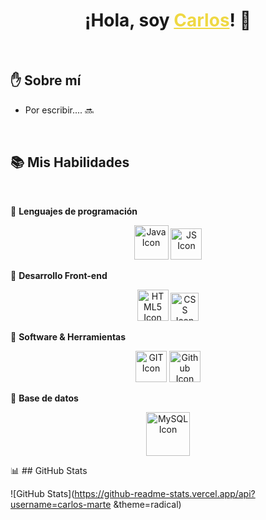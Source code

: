 <h1 align="center">¡Hola, soy <a href="#" target="_blank" style="color: #EFD843">Carlos</a>! 👋</h1>

<br>

## :raised_hand: Sobre mí

* Por escribir.... 🔜

<br>

## :books: Mis Habilidades
<br>

:pushpin: **Lenguajes de programación**

<p align="center"> 
    <!-- JAVA ICON -->
    <img src="https://img.icons8.com/color/2x/java-coffee-cup-logo.png" width="55px" title="Java" alt="Java Icon">
    <!-- JS ICON -->
    <img src="https://img.icons8.com/color/344/javascript--v1.png" width="50px" title="Javascript" alt="JS Icon"> 
</p>

:pushpin: **Desarrollo Front-end**

<p align="center"> 
    <!-- HTML ICON -->
    <img src="https://www.freepnglogos.com/uploads/html5-logo-png/html5-logo-html-logo-0.png" width="50px" title="HTML5" alt="HTML5 Icon">
    <!-- CSS3 ICON -->
    <img src="https://www.freepnglogos.com/uploads/html5-logo-png/html5-logo-opencode-css-8.png" width="45px" title="CSS3" alt="CSS Icon">
</p>

:pushpin: **Software & Herramientas**

<p align="center"> 
    <!-- GIT ICON -->
    <img src="https://seeklogo.com/images/G/git-logo-CD8D6F1C09-seeklogo.com.png" width="50px" title="GIT" alt="GIT Icon">
    <!-- GITHUB ICON -->
    <img src="https://github.githubassets.com/images/modules/logos_page/GitHub-Mark.png" width="50px" title="GitHub" alt="Github Icon">
</p>

:pushpin: **Base de datos**

<p align="center"> 
    <!-- MySQL ICON -->
    <img src="https://seeklogo.com/images/M/MySQL-logo-F6FF285A58-seeklogo.com.png" width="70px" title="MySQL" alt="MySQL Icon">
</p>

📊 ## GitHub Stats

![GitHub Stats](https://github-readme-stats.vercel.app/api?username=carlos-marte &theme=radical)
